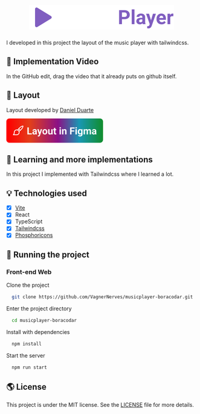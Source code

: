 <h1 align="center">
  <img alt="Music Player" title="Music Player" src="./src/assets/musicplayer.svg" />
</h1>

I developed in this project the layout of the music player with tailwindcss.

## 🎥 Implementation Video

In the GitHub edit, drag the video that it already puts on github itself.

## 🎨 Layout

Layout developed by [Daniel Duarte](https://www.linkedin.com/in/daniel2d/)

[![Layout in Figma](https://github.com/VagnerNerves/default-readme/blob/main/assets/layout-in-figma.svg)](<https://www.figma.com/file/CMArV7fIqUJtMsKaX5Gmq3/%23boraCodar---Desafio-1-(Copy)?node-id=0%3A1&t=PX4QXySnEOTaRagF-1>)

## 👏 Learning and more implementations

In this project I implemented with Tailwindcss where I learned a lot.

## 💡 Technologies used

- [x] [Vite](https://vitejs.dev/)
- [x] React
- [x] TypeScript
- [x] [Tailwindcss](https://tailwindcss.com/)
- [x] [Phosphoricons](https://phosphoricons.com/)

## 🚀 Running the project

<!-- ### Back-end

Clone the project

```bash
  git clone https://link-para-o-projeto
```

Enter the project directory

```bash
  cd my-project
```

Install with dependencies

```bash
  npm install
```

Start the server

```bash
  npm run start
``` -->

### Front-end Web

Clone the project

```bash
  git clone https://github.com/VagnerNerves/musicplayer-boracodar.git
```

Enter the project directory

```bash
  cd musicplayer-boracodar
```

Install with dependencies

```bash
  npm install
```

Start the server

```bash
  npm run start
```

<!-- ## 📝 Routes

[![Run in Postman](https://github.com/VagnerNerves/default-readme/blob/main/assets/run-in-postman.svg)](https://app.getpostman.com/run-collection/link)  -->

## 🌎 License

This project is under the MIT license. See the [LICENSE](https://choosealicense.com/licenses/mit/) file for more details.
